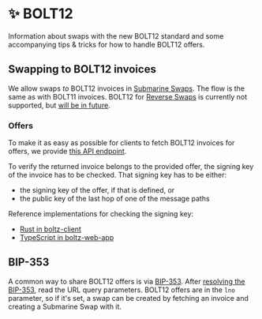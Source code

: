 # ✨ BOLT12

Information about swaps with the new BOLT12 standard and some accompanying tips
& tricks for how to handle BOLT12 offers.

## Swapping to BOLT12 invoices

We allow swaps _to_ BOLT12 invoices in
[Submarine Swaps](lifecycle.md#normal-submarine-swaps). The flow is the same as
with BOLT11 invoices. BOLT12 for
[Reverse Swaps](lifecycle.md#reverse-submarine-swaps) is currently not
supported, but
[will be in future](https://github.com/BoltzExchange/boltz-backend/issues/708).

### Offers

To make it as easy as possible for clients to fetch BOLT12 invoices for offers,
we provide
[this API endpoint](https://api.boltz.exchange/swagger#/Lightning/post_lightning__currency__bolt12_fetch).

To verify the returned invoice belongs to the provided offer, the signing key of
the invoice has to be checked. That signing key has to be either:

- the signing key of the offer, if that is defined, or
- the public key of the last hop of one of the message paths

Reference implementations for checking the signing key:

- [Rust in boltz-client](https://github.com/BoltzExchange/boltz-client/blob/63a2bdd8a7729d45fe0c9b7a016a847bc5a83976/lightning/lib/bolt12/src/lib.rs#L113)
- [TypeScript in boltz-web-app](https://github.com/BoltzExchange/boltz-web-app/blob/f94e7cdb31946ccbc4bd5d2f4f29086ca63c7335/src/utils/invoice.ts#L261)

## BIP-353

A common way to share BOLT12 offers is via
[BIP-353](https://github.com/bitcoin/bips/blob/master/bip-0353.mediawiki). After
[resolving the BIP-353](https://github.com/bitcoin/bips/blob/master/bip-0353.mediawiki#resolution),
read the URL query parameters. BOLT12 offers are in the `lno` parameter, so if
it's set, a swap can be created by fetching an invoice and creating a Submarine
Swap with it.
